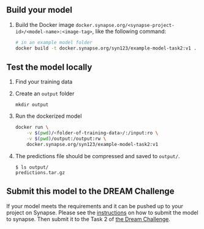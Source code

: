 ## Build your model

1. Build the Docker image `docker.synapse.org/<synapse-project-id>/<model-name>:<image-tag>`, like the following command:

   ```bash
   # in an example model folder
   docker build -t docker.synapse.org/syn123/example-model-task2:v1 .
   ```

## Test the model locally

1. Find your training data
2. Create an `output` folder

   ```
   mkdir output
   ```

3. Run the dockerized model

   ```bash
   docker run \
       -v $(pwd)/<folder-of-training-data>/:/input:ro \
       -v $(pwd)/output:/output:rw \
       docker.synapse.org/syn123/example-model-task2:v1
   ```

4. The predictions file should be compressed and saved to `output/`.

   ```
   $ ls output/
   predictions.tar.gz
   ```

## Submit this model to the DREAM Challenge

If your model meets the requirements and it can be pushed up to your project on Synapse. Please see the [instructions] on how to submit the model to synapse. Then submit it to the Task 2 of [the Dream Challenge].

[the dream challenge]: https://www.synapse.org/#!Synapse:syn26720920/wiki/615338
[instructions]: https://www.synapse.org/#!Synapse:syn26720920/wiki/615352
